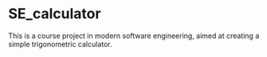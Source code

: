 # SE_calculator
This is a course project in modern software engineering, aimed at creating a simple trigonometric calculator.
